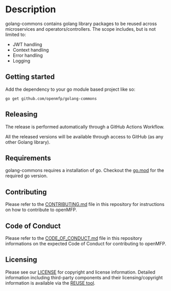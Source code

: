 # Description

golang-commons contains golang library packages to be reused across microservices and operators/controllers. The scope includes, but is not limited to:

- JWT handling
- Context handling
- Error handling
- Logging


## Getting started

Add the dependency to your go module based project like so:

```
go get github.com/openmfp/golang-commons
```

## Releasing

The release is performed automatically through a GitHub Actions Workflow.

All the released versions will be available through access to GitHub (as any other Golang library).

## Requirements

golang-commons requires a installation of go. Checkout the [go.mod](go.mod) for the required go version.

## Contributing

Please refer to the [CONTRIBUTING.md](CONTRIBUTING.md) file in this repository for instructions on how to contribute to openMFP.

## Code of Conduct

Please refer to the [CODE_OF_CONDUCT.md](CODE_OF_CONDUCT.md) file in this repository informations on the expected Code of Conduct for contributing to openMFP.

## Licensing

Please see our [LICENSE](LICENSE) for copyright and license information. Detailed information including third-party components and their licensing/copyright information is available via the [REUSE tool](https://api.reuse.software/info/github.com/openmfp/golang-commons). 